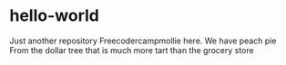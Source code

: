 # hello-world
Just another repository
Freecodercampmollie here. We have peach pie From the dollar tree that is much more tart than the grocery store

